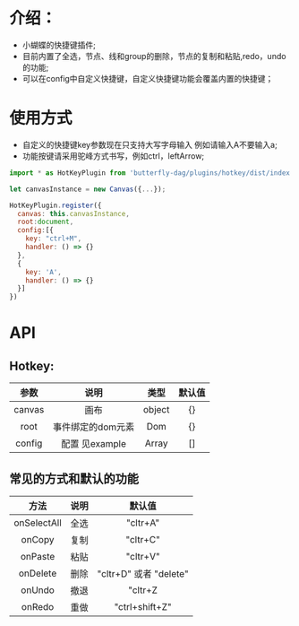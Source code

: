 # 介绍：
- 小蝴蝶的快捷键插件;
- 目前内置了全选，节点、线和group的删除，节点的复制和粘贴,redo，undo的功能;
- 可以在config中自定义快捷键，自定义快捷键功能会覆盖内置的快捷键；

# 使用方式
- 自定义的快捷键key参数现在只支持大写字母输入 例如请输入A不要输入a;
- 功能按键请采用驼峰方式书写，例如ctrl，leftArrow;

```js
import * as HotKeyPlugin from 'butterfly-dag/plugins/hotkey/dist/index.unpkg.js';

let canvasInstance = new Canvas({...});

HotKeyPlugin.register({
  canvas: this.canvasInstance,
  root:document,
  config:[{
    key: "ctrl+M",
    handler: () => {}
  },
  {
    key: 'A',
    handler: () => {}
  }]
})

```

# API
## Hotkey:

|  参数  |     说明    |                                     类型                                    | 默认值 |
|:------:|:-----------:|:---------------------------------------------------------------------------:|:-----:|
| canvas | 画布 |            object          |   {}   |
| root | 事件绑定的dom元素 |        Dom      |   {}   |
| config | 配置 见example |        Array      |   []   |


## 常见的方式和默认的功能
|  方法  |     说明                                                            | 默认值 |
|:------:|:-----------:|:-----:|
| onSelectAll |  全选  |   "cltr+A"   |
| onCopy |  复制 |   "cltr+C"   |
| onPaste |  粘贴  |   "cltr+V"   |
| onDelete |  删除  |   "cltr+D" 或者 "delete"  |
| onUndo |  撤退 |   "cltr+Z  |
| onRedo |  重做  |   "ctrl+shift+Z"  |
